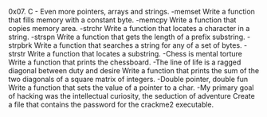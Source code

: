 0x07. C - Even more pointers, arrays and strings.
-memset Write a function that fills memory with a constant byte.
-memcpy Write a function that copies memory area.
-strchr Write a function that locates a character in a string.
-strspn Write a function that gets the length of a prefix substring.
-strpbrk Write a function that searches a string for any of a set of bytes.
-strstr Write a function that locates a substring.
-Chess is mental torture Write a function that prints the chessboard.
-The line of life is a ragged diagonal between duty and desire Write a function that prints the sum of the two diagonals of a square matrix of integers.
-Double pointer, double fun Write a function that sets the value of a pointer to a char.
-My primary goal of hacking was the intellectual curiosity, the seduction of adventure Create a file that contains the password for the crackme2 executable.
